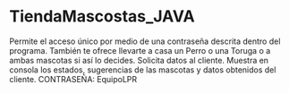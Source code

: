 # TiendaMascostas_JAVA
Permite el acceso único por medio de una contraseña descrita dentro del programa. También te ofrece llevarte a casa un Perro o una Toruga o a ambas mascotas si así lo decides. Solicita datos al cliente. Muestra en consola los estados, sugerencias de las mascotas y datos obtenidos del cliente.                    CONTRASEÑA: EquipoLPR
